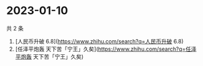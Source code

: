 # 2023-01-10

共 2 条

<!-- BEGIN -->
<!-- 最后更新时间 Tue Jan 10 2023 17:09:35 GMT+0800 (China Standard Time) -->

1. [人民币升破 6.8](https://www.zhihu.com/search?q=人民币升破 6.8)
1. [任泽平炮轰 天下苦「宁王」久矣](https://www.zhihu.com/search?q=任泽平炮轰
   天下苦「宁王」久矣)

<!-- END -->
